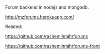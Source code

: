 Forum backend in nodejs and mongodb.

http://mzforums.herokuapp.com/

Related:

https://github.com/rashemihmih/forums

https://github.com/rashemihmih/forums-front
